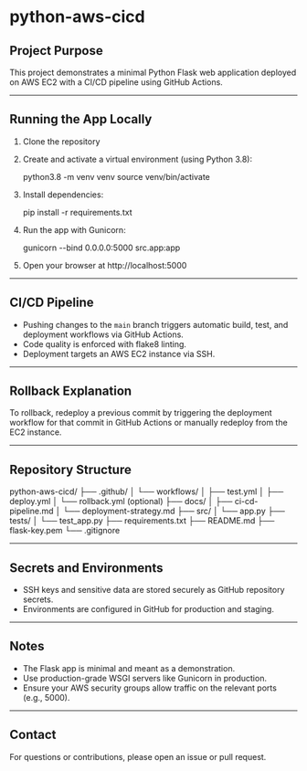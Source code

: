 # python-aws-cicd

## Project Purpose

This project demonstrates a minimal Python Flask web application deployed on AWS EC2 with a CI/CD pipeline using GitHub Actions.

---

## Running the App Locally

1. Clone the repository

2. Create and activate a virtual environment (using Python 3.8):

   python3.8 -m venv venv
   source venv/bin/activate

3. Install dependencies:

   pip install -r requirements.txt

4. Run the app with Gunicorn:

   gunicorn --bind 0.0.0.0:5000 src.app:app

5. Open your browser at http://localhost:5000

---

## CI/CD Pipeline

- Pushing changes to the `main` branch triggers automatic build, test, and deployment workflows via GitHub Actions.
- Code quality is enforced with flake8 linting.
- Deployment targets an AWS EC2 instance via SSH.

---

## Rollback Explanation

To rollback, redeploy a previous commit by triggering the deployment workflow for that commit in GitHub Actions or manually redeploy from the EC2 instance.

---

## Repository Structure

python-aws-cicd/
├── .github/
│   └── workflows/
│       ├── test.yml
│       ├── deploy.yml
│       └── rollback.yml (optional)
├── docs/
│   ├── ci-cd-pipeline.md
│   └── deployment-strategy.md
├── src/
│   └── app.py
├── tests/
│   └── test_app.py
├── requirements.txt
├── README.md
├── flask-key.pem
└── .gitignore

---

## Secrets and Environments

- SSH keys and sensitive data are stored securely as GitHub repository secrets.
- Environments are configured in GitHub for production and staging.

---

## Notes

- The Flask app is minimal and meant as a demonstration.
- Use production-grade WSGI servers like Gunicorn in production.
- Ensure your AWS security groups allow traffic on the relevant ports (e.g., 5000).

---

## Contact

For questions or contributions, please open an issue or pull request.
